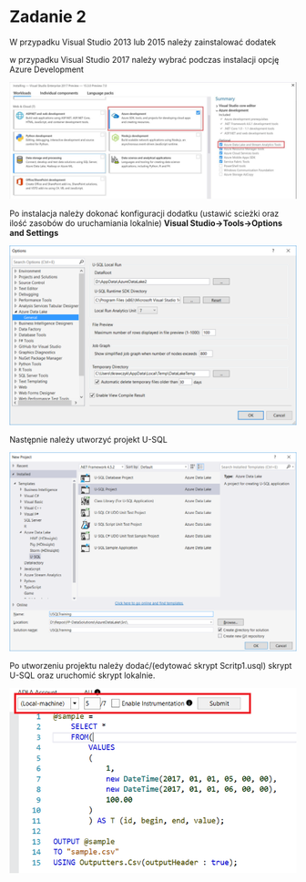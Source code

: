 # Zadanie 2

W przypadku Visual Studio 2013 lub 2015 należy zainstalować dodatek 

[Microsoft Azure Data Lake and Stream Analytics Tools for Visual Studio]: https://www.microsoft.com/en-us/download/details.aspx?id=49504

w przypadku Visual Studio 2017 należy wybrać podczas instalacji opcję Azure Development

![](../Imgs/VisualStudio2017.png)

Po instalacja należy dokonać konfiguracji dodatku (ustawić scieżki oraz ilość zasobów do uruchamiania lokalnie) **Visual Studio->Tools->Options and Settings**

![](../Imgs/VSADLASettings.png)

Następnie należy utworzyć projekt U-SQL

![](../Imgs/VSUSQLProject.png)

Po utworzeniu projektu należy dodać/(edytować skrypt Scritp1.usql) skrypt U-SQL oraz uruchomić skrypt lokalnie.

![](../Imgs/RunLocal.png)